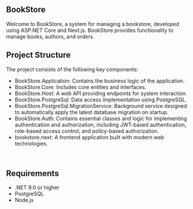 ## BookStore
Welcome to BookStore, a system for managing a bookstore, developed using ASP.NET Core and Next.js.
BookStore provides functionality to manage books, authors, and orders.
## Project Structure
The project consists of the following key components:

- BookStore.Application: Contains the business logic of the application.
- BookStore.Core: Includes core entities and interfaces.
- BookStore.Host: A web API providing endpoints for system interaction.
- BookStore.PostgreSql: Data access implementation using PostgreSQL.
- BookStore.PostgreSql.MigrationService: Background service designed to automatically apply the latest database migration on startup.
- BookStore.Auth: Contains essential classes and logic for implementing authentication and authorization, including JWT-based authentication, role-based access control, and policy-based authorization.
- bookstore.next: A frontend application built with modern web technologies.
<br/>

## Requirements
- .NET 9.0 or higher
- PostgreSQL
- Node.js
